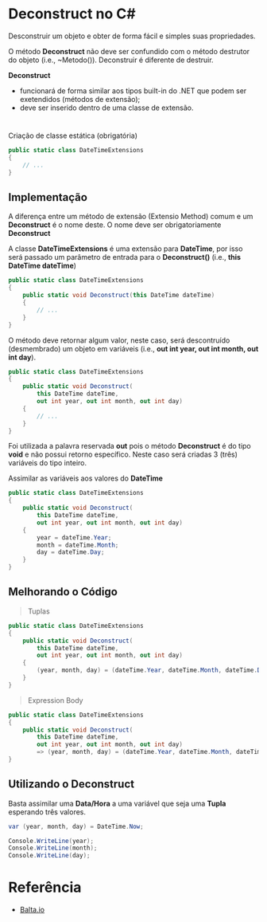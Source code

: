 # Deconstruct no C#

Desconstruir um objeto e obter de forma fácil e simples suas propriedades.

O método **Deconstruct** não deve ser confundido com o método destrutor do objeto (i.e., ~Metodo()).
Deconstruir é diferente de destruir.

**Deconstruct**

- funcionará de forma similar aos tipos built-in do .NET que podem ser exetendidos (métodos de extensão);
- deve ser inserido dentro de uma classe de extensão.

#

Criação de classe estática (obrigatória)

```c#
public static class DateTimeExtensions
{
    // ...
}
```

## Implementação

A diferença entre um método de extensão (Extensio Method) comum e um **Deconstruct** é o nome deste.
O nome deve ser obrigatoriamente **Deconstruct**

A classe **DateTimeExtensions** é uma extensão para **DateTime**, por isso será passado um parâmetro de entrada para o **Deconstruct()** (i.e., **this DateTime dateTime**)

```c#
public static class DateTimeExtensions
{
    public static void Deconstruct(this DateTime dateTime)
    {
        // ...
    }
}
```

O método deve retornar algum valor, neste caso, será descontruído (desmembrado) um objeto em variáveis (i.e., **out int year, out int month, out int day**).

```c#
public static class DateTimeExtensions
{
    public static void Deconstruct(
        this DateTime dateTime,
        out int year, out int month, out int day)
    {
        // ...
    }
}
```

Foi utilizada a palavra reservada **out** pois o método **Deconstruct** é do tipo **void** e não possui retorno específico.
Neste caso será criadas 3 (três) variáveis do tipo inteiro.

Assimilar as variáveis aos valores do **DateTime**

```c#
public static class DateTimeExtensions
{
    public static void Deconstruct(
        this DateTime dateTime,
        out int year, out int month, out int day)
    {
        year = dateTime.Year;
        month = dateTime.Month;
        day = dateTime.Day;
    }
}
```

## Melhorando o Código

> Tuplas

```c#
public static class DateTimeExtensions
{
    public static void Deconstruct(
        this DateTime dateTime,
        out int year, out int month, out int day)
    {
        (year, month, day) = (dateTime.Year, dateTime.Month, dateTime.Day);
    }
}
```

> Expression Body

```c#
public static class DateTimeExtensions
{
    public static void Deconstruct(
        this DateTime dateTime,
        out int year, out int month, out int day)
        => (year, month, day) = (dateTime.Year, dateTime.Month, dateTime.Day);
}
```

## Utilizando o Deconstruct

Basta assimilar uma **Data/Hora** a uma variável que seja uma **Tupla** esperando três valores.

```c#
var (year, month, day) = DateTime.Now;

Console.WriteLine(year);
Console.WriteLine(month);
Console.WriteLine(day);
```

# Referência

- [Balta.io](https://balta.io/blog/csharp-deconstruct)
